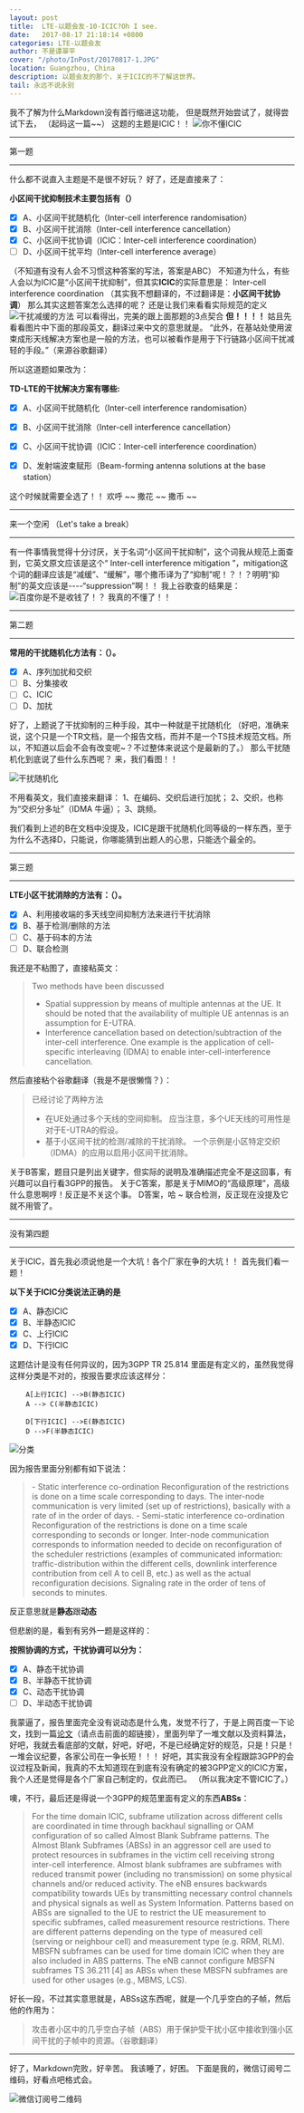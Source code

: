 ```yaml
---
layout: post
title:  LTE-以题会友-10-ICIC?Oh I see.
date:   2017-08-17 21:18:14 +0800
categories: LTE-以题会友
author: 不是谭翠平
cover: "/photo/InPost/20170817-1.JPG"
location: Guangzhou, China
description: 以题会友的那个，关于ICIC的不了解这世界。
tail: 永远不说永别
---
```


我不了解为什么Markdown没有首行缩进这功能，
但是既然开始尝试了，就得尝试下去，
（起码这一篇~~）
这题的主题是ICIC！！
![你不懂ICIC](/photo/InPost/20170817-1.JPG)

----
第一题

----

什么都不说直入主题是不是很不好玩？
好了，还是直接来了：

**小区间干扰抑制技术主要包括有（）**

- [X] A、小区间干扰随机化（Inter-cell interference randomisation）
- [X] B、小区间干扰消除（Inter-cell interference cancellation）
- [X] C、小区间干扰协调（ICIC：Inter-cell interference coordination）
- [ ] D、小区间干扰平均（Inter-cell interference average）

（不知道有没有人会不习惯这种答案的写法，答案是ABC）
不知道为什么，有些人会以为ICIC是“小区间干扰抑制”，但其实**ICIC**的实际意思是：
Inter-cell interference coordination
（其实我不想翻译的，不过翻译是：**小区间干扰协调**）
那么其实这题答案怎么选择的呢？
还是让我们来看看实际规范的定义
![干扰减缓的方法](/photo/InPost/20170817-2.png)
可以看得出，完美的跟上面那题的3点契合
**但！！！！**
姑且先看看图片中下面的那段英文，翻译过来中文的意思就是。
“此外，在基站处使用波束成形天线解决方案也是一般的方法，也可以被看作是用于下行链路小区间干扰减轻的手段。”（来源谷歌翻译）

所以这道题如果改为：

**TD-LTE的干扰解决方案有哪些:**

- [X] A、小区间干扰随机化（Inter-cell interference randomisation）
- [X] B、小区间干扰消除（Inter-cell interference cancellation）
- [X] C、小区间干扰协调（ICIC：Inter-cell interference coordination）
- [X] D、发射端波束赋形（Beam-forming antenna solutions at the base station）


这个时候就需要全选了！！
欢呼 ~~ 撒花 ~~ 撒币 ~~

----
来一个空闲
（Let's take a break）

----

有一件事情我觉得十分讨厌，关于名词“小区间干扰抑制”，这个词我从规范上面查到，它英文原文应该是这个“ Inter-cell interference mitigation ”，mitigation这个词的翻译应该是“减缓”、“缓解”，哪个撒币译为了“抑制”呢！？！？明明“抑制”的英文应该是----“suppression”啊！！
我上谷歌查的结果是：
![百度你是不是收钱了！？](/photo/InPost/20170817-3.png)
我真的不懂了！！

----
第二题

----

**常用的干扰随机化方法有：（）。**

- [X] A、序列加扰和交织
- [ ] B、分集接收
- [ ] C、ICIC
- [ ] D、加扰

好了，上题说了干扰抑制的三种手段，其中一种就是干扰随机化
（好吧，准确来说，这个只是一个TR文档，是一个报告文档，而并不是一个TS技术规范文档。所以，不知道以后会不会有改变呢~？不过整体来说这个是最新的了。）
那么干扰随机化到底说了些什么东西呢？
来，我们看图！！

![干扰随机化](/photo/InPost/20170817-4.png)

不用看英文，我们直接来翻译：
1、在编码、交织后进行加扰；
2、交织，也称为“交织分多址”（IDMA  牛逼）；
3、跳频。

我们看到上述的B在文档中没提及，ICIC是跟干扰随机化同等级的一样东西，至于为什么不选择D，只能说，你哪能猜到出题人的心思，只能选个最全的。

----
第三题

----

**LTE小区干扰消除的方法有：（）。**

- [X] A、利用接收端的多天线空间抑制方法来进行干扰消除
- [X] B、基于检测/删除的方法
- [ ] C、基于码本的方法
- [ ] D、联合检测

我还是不粘图了，直接粘英文：
>Two methods have been discussed
>-	Spatial suppression by means of multiple antennas at the UE. It should be noted that the availability of multiple UE antennas is an assumption for E-UTRA.
>-	Interference cancellation based on detection/subtraction of the inter-cell interference. One example is the application of cell-specific interleaving (IDMA) to enable inter-cell-interference cancellation.

然后直接粘个谷歌翻译（我是不是很懒惰？）：
>已经讨论了两种方法
>- 在UE处通过多个天线的空间抑制。 应当注意，多个UE天线的可用性是对于E-UTRA的假设。
>- 基于小区间干扰的检测/减除的干扰消除。 一个示例是小区特定交织（IDMA）的应用以启用小区间干扰消除。

关于B答案，题目只是列出关键字，但实际的说明及准确描述完全不是这回事，有兴趣可以自行看3GPP的报告。
关于C答案，那是关于MIMO的“高级原理”，高级什么意思啊哼！反正是不关这个事。
D答案，哈 ~ 联合检测，反正现在没提及它就不用管了。


----
没有第四题

----

关于ICIC，首先我必须说他是一个大坑！各个厂家在争的大坑！！
首先我们看一题！

**以下关于ICIC分类说法正确的是**

- [X] A、静态ICIC
- [X] B、半静态ICIC
- [X] C、上行ICIC
- [X] D、下行ICIC

这题估计是没有任何异议的，因为3GPP TR 25.814 里面是有定义的，虽然我觉得这样分类是不对的，按报告要求应该这样分：

```graphLR
    A[上行ICIC] -->B(静态ICIC)
    A --> C(半静态ICIC)

    D[下行ICIC] -->E(静态ICIC)
    D -->F(半静态ICIC)
```

![分类](/photo/InPost/20170817-5.png)

因为报告里面分别都有如下说法：

>\-	Static interference co-ordination
>Reconfiguration of the restrictions is done on a time scale corresponding to days. The inter-node communication is very limited (set up of restrictions), basically with a rate of in the order of days.
>\-	Semi-static interference co-ordination
>Reconfiguration of the restrictions is done on a time scale corresponding to seconds or longer. Inter-node communication corresponds to information needed to decide on reconfiguration of the scheduler restrictions (examples of communicated information: traffic-distribution within the different cells, downlink interference contribution from cell A to cell B, etc.) as well as the actual reconfiguration decisions. Signaling rate in the order of tens of seconds to minutes.

反正意思就是**静态**跟**动态**

但悲剧的是，看到有另外一题是这样的：

**按照协调的方式，干扰协调可以分为：**

- [X] A、静态干扰协调
- [X] B、半静态干扰协调
- [X] C、动态干扰协调
- [ ] D、半动态干扰协调

我蒙逼了，报告里面完全没有说动态是什么鬼，发觉不行了，于是上网百度一下论文，找到一篇[论文](http://www.docin.com/p-593833202.html)（请点击前面的超链接），里面列举了一堆文献以及资料算法，好吧，我就去看底部的文献，好吧，好吧，不是已经确定好的规范，只是！只是！一堆会议纪要，各家公司在一争长短！！！
好吧，其实我没有全程跟踪3GPP的会议过程及新闻，我真的不太知道现在到底有没有确定的被3GPP定义的ICIC方案，我个人还是觉得是各个厂家自己制定的，仅此而已。
（所以我决定不管ICIC了。）

噢，不行，最后还是得说一个3GPP的规范里面有定义的东西**ABSs**：
>For the time domain ICIC, subframe utilization across different cells are coordinated in time through backhaul signalling or OAM configuration of so called Almost Blank Subframe patterns. The Almost Blank Subframes (ABSs) in an aggressor cell are used to protect resources in subframes in the victim cell receiving strong inter-cell interference. Almost blank subframes are subframes with reduced transmit power (including no transmission) on some physical channels and/or reduced activity. The eNB ensures backwards compatibility towards UEs by transmitting necessary control channels and physical signals as well as System Information. Patterns based on ABSs are signalled to the UE to restrict the UE measurement to specific subframes, called measurement resource restrictions. There are different patterns depending on the type of measured cell (serving or neighbour cell) and measurement type (e.g. RRM, RLM). MBSFN subframes can be used for time domain ICIC when they are also included in ABS patterns. The eNB cannot configure MBSFN subframes TS 36.211 [4] as ABSs when these MBSFN subframes are used for other usages (e.g., MBMS, LCS).

好长一段，不过其实意思就是，ABSs这东西呢，就是一个几乎空白的子帧，然后他的作用为：
>攻击者小区中的几乎空白子帧（ABS）用于保护受干扰小区中接收到强小区间干扰的子帧中的资源。（谷歌翻译）

---

好了，Markdown完败，好辛苦。
我该睡了，好困。
下面是我的，微信订阅号二维码，好看点吧格式会。

![微信订阅号二维码](/photo/InPost/20170817-6.jpg)
